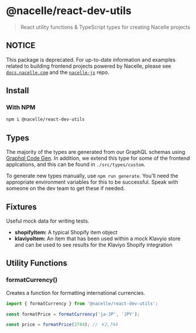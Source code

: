 # @nacelle/react-dev-utils

> React utility functions & TypeScript types for creating Nacelle projects

## NOTICE

This package is deprecated. For up-to-date information and examples related to building frontend projects powered by Nacelle, please see [`docs.nacelle.com`](https://docs.nacelle.com/docs/heads) and the [`nacelle-js`](https://github.com/getnacelle/nacelle-js) repo.

## Install

### With NPM

```bash
npm i @nacelle/react-dev-utils
```

## Types

The majority of the types are generated from our GraphQL schemas using [Graphql Code Gen](https://graphql-code-generator.com/). In addition, we extend this type for some of the frontend applcations, and this can be found in `./src/types/custom`.

To generate new types manually, use `npm run generate`. You'll need the appropriate environment variables for this to be successful. Speak with someone on the dev team to get these if needed.

## Fixtures

Useful mock data for writing tests.

- **shopifyItem:** A typical Shopify item object
- **klaviyoItem:** An item that has been used within a mock Klavyio store and can be used to see results for the Klaviyo Shopify integration

## Utility Functions

### formatCurrency()

Creates a function for formatting international currencies.

```js
import { formatCurrency } from '@nacelle/react-dev-utils';

const formatPrice = formatCurrency('ja-JP', 'JPY');

const price = formatPrice(2744); // ￥2,744
```
